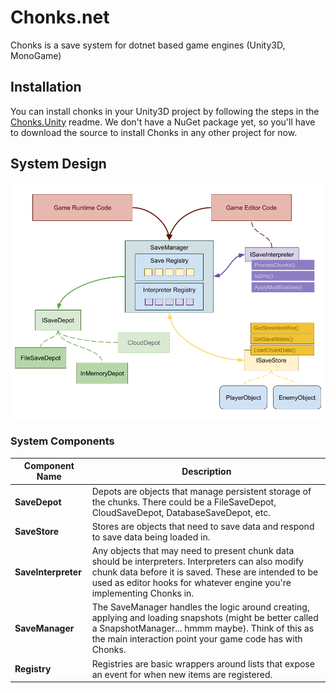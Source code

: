 # Chonks.net
Chonks is a save system for dotnet based game engines (Unity3D, MonoGame)

## Installation

You can install chonks in your Unity3D project by following the steps in the [Chonks.Unity](./packages/Chonks.Unity#Readme) readme. We don't have a NuGet package yet, so you'll have to download the source to install Chonks in any other project for now.

## System Design

![design diagram](./docs/design-diagram.png)


### System Components

| Component Name      | Description                                                                                                          |
|---------------------|----------------------------------------------------------------------------------------------------------------------|
| **SaveDepot**       | Depots are objects that manage persistent storage of the chunks. There could be a FileSaveDepot, CloudSaveDepot, DatabaseSaveDepot, etc. |
| **SaveStore**       | Stores are objects that need to save data and respond to save data being loaded in. |
| **SaveInterpreter** | Any objects that may need to present chunk data should be interpreters. Interpreters can also modify chunk data before it is saved. These are intended to be used as editor hooks for whatever engine you're implementing Chonks in. |
| **SaveManager**     | The SaveManager handles the logic around creating, applying and loading snapshots (might be better called a SnapshotManager... hmmm maybe). Think of this as the main interaction point your game code has with Chonks. |
| **Registry**        | Registries are basic wrappers around lists that expose an event for when new items are registered. |
